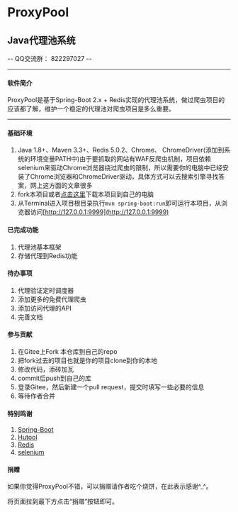 <p align="center">
	<h1>ProxyPool</h1>
	<h2>Java代理池系统</h2>
</p>

-- QQ交流群： 822297027 --

-------------------------------------------------------------------------------

#### 软件简介
ProxyPool是基于Spring-Boot 2.x + Redis实现的代理池系统，做过爬虫项目的应该都了解，维护一个稳定的代理池对爬虫项目是多么重要。

-------------------------------------------------------------------------------


#### 基础环境

1. Java 1.8+、Maven 3.3+、Redis 5.0.2、Chrome、 ChromeDriver(添加到系统的环境变量PATH中)由于要抓取的网站有WAF反爬虫机制，项目依赖selenium来驱动Chrome浏览器绕过爬虫的限制，所以需要你的电脑中已经安装了Chrome浏览器和ChromeDriver驱动，具体方式可以去搜索引擎寻找答案，网上这方面的文章很多
2. fork本项目或者[点击这里](https://gitee.com/jsbd/ProxyPool/repository/archive/master.zip)下载本项目到自己的电脑
3. 从Terminal进入项目根目录执行`mvn spring-boot:run`即可运行本项目，从浏览器访问[http://127.0.0.1:9999](http://127.0.0.1:9999)


#### 已完成功能

1. 代理池基本框架
2. 存储代理到Redis功能


#### 待办事项

1. 代理验证定时调度器
2. 添加更多的免费代理爬虫
3. 添加访问代理的API
4. 完善文档


#### 参与贡献

1. 在Gitee上Fork 本仓库到自己的repo
2. 把fork过去的项目也就是你的项目clone到你的本地
3. 修改代码，添砖加瓦
4. commit后push到自己的库
5. 登录Gitee，然后新建一个pull request，提交时填写一些必要的信息
6. 等待作者合并


#### 特别鸣谢

1. [Spring-Boot](https://spring.io/projects/spring-boot)
2. [Hutool](https://gitee.com/loolly/hutool)
3. [Redis](https://redis.io/)
4. [selenium](https://github.com/SeleniumHQ/selenium)


#### 捐赠

如果你觉得ProxyPool不错，可以捐赠请作者吃个烧饼，在此表示感谢^_^。

将页面拉到最下方点击“捐赠”按钮即可。